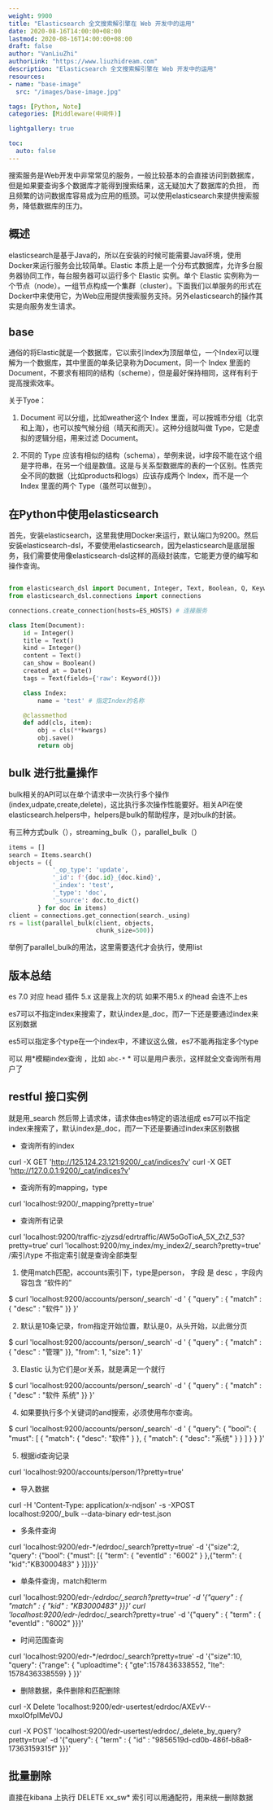 ```yaml
---
weight: 9900
title: "Elasticsearch 全文搜索解引擎在 Web 开发中的运用"
date: 2020-08-16T14:00:00+08:00
lastmod: 2020-08-16T14:00:00+08:00
draft: false
author: "VanLiuZhi"
authorLink: "https://www.liuzhidream.com"
description: "Elasticsearch 全文搜索解引擎在 Web 开发中的运用"
resources:
- name: "base-image"
  src: "/images/base-image.jpg"

tags: [Python, Note]
categories: [Middleware(中间件)]

lightgallery: true

toc:
  auto: false
---
```


搜索服务是Web开发中非常常见的服务，一般比较基本的会直接访问到数据库，但是如果要查询多个数据库才能得到搜索结果，这无疑加大了数据库的负担，
而且频繁的访问数据库容易成为应用的瓶颈。可以使用elasticsearch来提供搜索服务，降低数据库的压力。

<!-- more -->

## 概述

elasticsearch是基于Java的，所以在安装的时候可能需要Java环境，使用Docker来运行服务会比较简单。Elastic 本质上是一个分布式数据库，允许多台服务器协同工作，每台服务器可以运行多个 Elastic 实例。单个 Elastic 实例称为一个节点（node）。一组节点构成一个集群（cluster）。下面我们以单服务的形式在Docker中来使用它，为Web应用提供搜索服务支持。另外elasticsearch的操作其实是向服务发生请求。

## base

通俗的将Elastic就是一个数据库，它以索引Index为顶层单位，一个Index可以理解为一个数据库，其中里面的单条记录称为Document，同一个 Index 里面的 Document，不要求有相同的结构（scheme），但是最好保持相同，这样有利于提高搜索效率。

关于Tyoe：

1. Document 可以分组，比如weather这个 Index 里面，可以按城市分组（北京和上海），也可以按气候分组（晴天和雨天）。这种分组就叫做 Type，它是虚拟的逻辑分组，用来过滤 Document。

2. 不同的 Type 应该有相似的结构（schema），举例来说，id字段不能在这个组是字符串，在另一个组是数值。这是与关系型数据库的表的一个区别。性质完全不同的数据（比如products和logs）应该存成两个 Index，而不是一个 Index 里面的两个 Type（虽然可以做到）。

## 在Python中使用elasticsearch

首先，安装elasticsearch，这里我使用Docker来运行，默认端口为9200。然后安装elasticsearch-dsl，不要使用elasticsearch，因为elasticsearch是底层服务，我们需要使用像elasticsearch-dsl这样的高级封装库，它能更方便的编写和操作查询。

```python

from elasticsearch_dsl import Document, Integer, Text, Boolean, Q, Keyword, SF, Date
from elasticsearch_dsl.connections import connections

connections.create_connection(hosts=ES_HOSTS) # 连接服务

class Item(Document):
    id = Integer()
    title = Text()
    kind = Integer()
    content = Text()
    can_show = Boolean()
    created_at = Date()
    tags = Text(fields={'raw': Keyword()})

    class Index:
        name = 'test' # 指定Index的名称

    @classmethod
    def add(cls, item):
        obj = cls(**kwargs)
        obj.save()
        return obj
```

## bulk 进行批量操作

bulk相关的API可以在单个请求中一次执行多个操作(index,udpate,create,delete)，这比执行多次操作性能要好。相关API在使elasticsearch.helpers中，helpers是bulk的帮助程序，是对bulk的封装。

有三种方式bulk（），streaming_bulk（），parallel_bulk（）

```py
items = []
search = Items.search()
objects = ({
            '_op_type': 'update',
            '_id': f'{doc.id}_{doc.kind}',
            '_index': 'test',
            '_type': 'doc',
            '_source': doc.to_dict()
        } for doc in items)
client = connections.get_connection(search._using)
rs = list(parallel_bulk(client, objects,
                        chunk_size=500))
```

举例了parallel_bulk的用法，这里需要迭代才会执行，使用list

## 版本总结

es 7.0 对应  head 插件 5.x  这是我上次的坑 如果不用5.x 的head 会连不上es

es7可以不指定index来搜索了，默认index是_doc，而7一下还是要通过index来区别数据

es5可以指定多个type在一个index中，不建议这么做，es7不能再指定多个type

可以 用*模糊index查询 ，比如 `abc-*` * 可以是用户表示，这样就全文查询所有用户了

## restful 接口实例

就是用_search 然后带上请求体，请求体由es特定的语法组成
es7可以不指定index来搜索了，默认index是_doc，而7一下还是要通过index来区别数据

- 查询所有的index

curl -X GET 'http://125.124.23.121:9200/_cat/indices?v'
curl -X GET 'http://127.0.0.1:9200/_cat/indices?v'

- 查询所有的mapping，type

curl 'localhost:9200/_mapping?pretty=true'

- 查询所有记录

curl 'localhost:9200/traffic-zjyzsd/edrtraffic/AW5oGoTioA_5X_ZtZ_53?pretty=true'
curl 'localhost:9200/my_index/my_index2/_search?pretty=true'  /索引/type   不指定索引就是查询全部类型

1. 使用match匹配，accounts索引下，type是person， 字段 是 desc ，字段内容包含 “软件的”

$ curl 'localhost:9200/accounts/person/_search'  -d '
{
  "query" : { "match" : { "desc" : "软件" }}
}'

2. 默认是10条记录，from指定开始位置，默认是0，从头开始，以此做分页

$ curl 'localhost:9200/accounts/person/_search'  -d '
{
  "query" : { "match" : { "desc" : "管理" }},
  "from": 1,
  "size": 1
}'

3. Elastic 认为它们是or关系，就是满足一个就行

$ curl 'localhost:9200/accounts/person/_search'  -d '
{
  "query" : { "match" : { "desc" : "软件 系统" }}
}'

4. 如果要执行多个关键词的and搜索，必须使用布尔查询。

$ curl 'localhost:9200/accounts/person/_search'  -d '
{
  "query": {
    "bool": {
      "must": [
        { "match": { "desc": "软件" } },
        { "match": { "desc": "系统" } }
      ]
    }
  }
}'

5. 根据id查询记录

curl 'localhost:9200/accounts/person/1?pretty=true'

- 导入数据

curl -H 'Content-Type: application/x-ndjson'  -s -XPOST localhost:9200/_bulk --data-binary edr-test.json

- 多条件查询

curl 'localhost:9200/edr-*/edrdoc/_search?pretty=true'  -d '{"size":2, "query": {"bool": {"must": [{ "term": { "eventId" : "6002" } },{"term": { "kid":"KB3000483" } }]}}}'

- 单条件查询，match和term

curl 'localhost:9200/edr-*/edrdoc/_search?pretty=true' -d '{"query" : { "match" : { "kid" : "KB3000483" }}}'
curl 'localhost:9200/edr-*/edrdoc/_search?pretty=true' -d '{"query" : { "term" : { "eventId" : "6002" }}}'

- 时间范围查询

curl 'localhost:9200/edr-*/edrdoc/_search?pretty=true' -d '{"size":10, "query": {"range": { "uploadtime": { "gte":1578436338552, "lte": 1578436338559} } }}'

- 删除数据，条件删除和匹配删除

curl -X Delete 'localhost:9200/edr-usertest/edrdoc/AXEvV--mxoIOfpIMeV0J

curl -X POST 'localhost:9200/edr-usertest/edrdoc/_delete_by_query?pretty=true' -d '{"query": { "term" : { "id" : "9856519d-cd0b-486f-b8a8-17363159315f" }}}'

## 批量删除

直接在kibana 上执行 DELETE xx_sw* 索引可以用通配符，用来统一删除数据